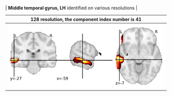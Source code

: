 


| **Middle temporal gyrus, LH** identified on various resolutions |

| 128 resolution, the component index number is 41|  
|:---:|  
| ![Component 128](../128/final/41.jpg "From component 128: Middle temporal gyrus, LH") |